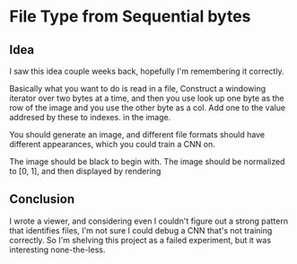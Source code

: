 # File Type from Sequential bytes


## Idea

I saw this idea couple weeks back, hopefully
I'm remembering it correctly.

Basically what you want to do is read in a file,
Construct a windowing iterator over two bytes
at a time, and then you use look up one byte
as the row of the image and you use the other byte
as a col. Add one to the value addresed by these to indexes.
in the image.

You should generate an image, and different file formats
should have different appearances, which you could train a
CNN on.

The image should be black to begin with.
The image should be normalized to [0, 1], and
then displayed by rendering

## Conclusion

I wrote a viewer, and considering even
I couldn't figure out a strong pattern that identifies
files, I'm not sure I could debug a CNN that's not training
correctly. So I'm shelving this project as a failed experiment, 
but it was interesting none-the-less.
